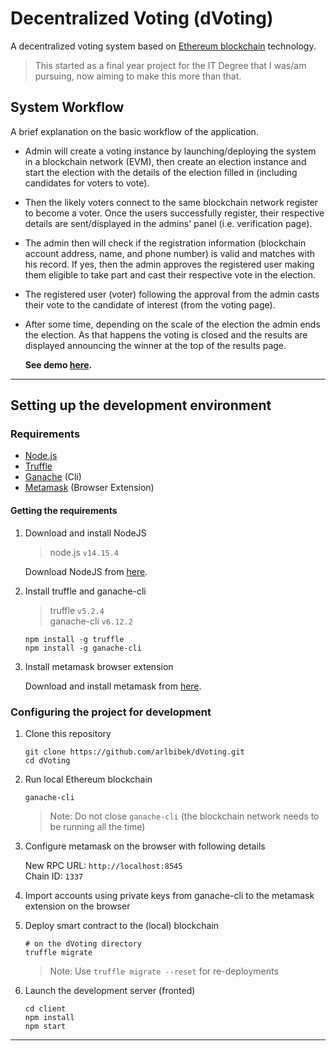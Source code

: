 # Decentralized Voting (dVoting)

A decentralized voting system based on [Ethereum blockchain](https://ethereum.org/dapps/) technology.

> This started as a final year project for the IT Degree that I was/am pursuing, now aiming to make this more than that.

## System Workflow

A brief explanation on the basic workflow of the application.

- Admin will create a voting instance by launching/deploying the system in a blockchain network (EVM), then create an election instance and start the election with the details of the election filled in (including candidates for voters to vote).
- Then the likely voters connect to the same blockchain network register to become a voter. Once the users successfully register, their respective details are sent/displayed in the admins' panel (i.e. verification page).
- The admin then will check if the registration information (blockchain account address, name, and phone number) is valid and matches with his record. If yes, then the admin approves the registered user making them eligible to take part and cast their respective vote in the election.
- The registered user (voter) following the approval from the admin casts their vote to the candidate of interest (from the voting page).
- After some time, depending on the scale of the election the admin ends the election. As that happens the voting is closed and the results are displayed announcing the winner at the top of the results page.

  **See demo [here](https://youtu.be/nh1zfTTrdII "Watch dVoting demo").**

---

## Setting up the development environment

### Requirements

- [Node.js](https://nodejs.org)
- [Truffle](https://www.trufflesuite.com/truffle)
- [Ganache](https://github.com/trufflesuite/ganache-cli) (Cli)
- [Metamask](https://metamask.io/) (Browser Extension)

#### Getting the requirements

1. Download and install NodeJS

   > node.js `v14.15.4`

   Download NodeJS from [here](https://nodejs.org/en/download/ "Go to official NodeJS download page.").

1. Install truffle and ganache-cli

   > truffle `v5.2.4`  
   > ganache-cli `v6.12.2`

   ```shell
   npm install -g truffle
   npm install -g ganache-cli
   ```

1. Install metamask browser extension

   Download and install metamask from [here](https://metamask.io/download "Go to official metamask download page.").

### Configuring the project for development

1. Clone this repository

   ```shell
   git clone https://github.com/arlbibek/dVoting.git
   cd dVoting
   ```

1. Run local Ethereum blockchain

   ```shell
   ganache-cli
   ```

   > Note: Do not close `ganache-cli` (the blockchain network needs to be running all the time)

1. Configure metamask on the browser with following details

   New RPC URL: `http://localhost:8545`  
   Chain ID: `1337`

1. Import accounts using private keys from ganache-cli to the metamask extension on the browser
1. Deploy smart contract to the (local) blockchain

   ```shell
   # on the dVoting directory
   truffle migrate
   ```

   > Note: Use `truffle migrate --reset` for re-deployments

1. Launch the development server (fronted)

   ```shell
   cd client
   npm install
   npm start
   ```

---


